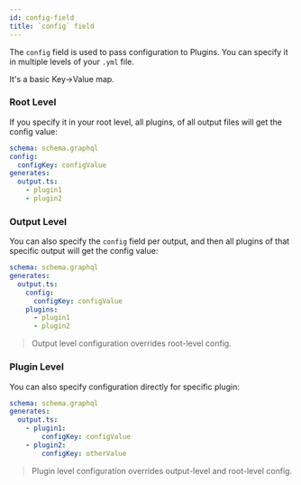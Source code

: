 ```yaml
---
id: config-field
title: `config` field
---
```


The `config` field is used to pass configuration to Plugins. You can specify it in multiple levels of your `.yml` file.

It's a basic Key->Value map.

### Root Level

If you specify it in your root level, all plugins, of all output files will get the config value:

```yml
schema: schema.graphql
config:
  configKey: configValue
generates:
  output.ts:
    - plugin1
    - plugin2
```

### Output Level

You can also specify the `config` field per output, and then all plugins of that specific output will get the config value:

```yml
schema: schema.graphql
generates:
  output.ts:
    config:
      configKey: configValue
    plugins:
      - plugin1
      - plugin2
```

> Output level configuration overrides root-level config.

### Plugin Level

You can also specify configuration directly for specific plugin:

```yml
schema: schema.graphql
generates:
  output.ts:
    - plugin1:
        configKey: configValue
    - plugin2:
        configKey: otherValue
```

> Plugin level configuration overrides output-level and root-level config.
